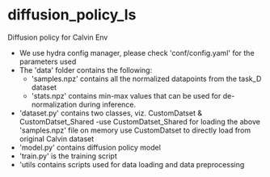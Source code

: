 # diffusion_policy_ls
Diffusion policy for Calvin Env

- We use hydra config manager, please check 'conf/config.yaml' for the parameters used
- The 'data' folder contains the following:
    - 'samples.npz' contains all the normalized datapoints from the task_D dataset
    - 'stats.npz' contains min-max values that can be used for de-normalization during inference.
- 'dataset.py' contains two classes, viz. CustomDatset & CustomDatset_Shared
    -use CustomDatset_Shared for loading the above 'samples.npz' file on memory
    use CustomDatset to directly load from original Calvin dataset
- 'model.py' contains diffusion policy model
- 'train.py' is the training script
- 'utils contains scripts used for data loading and data preprocessing